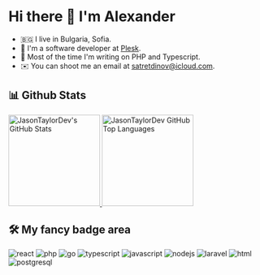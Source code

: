 # Hi there 👋 I'm Alexander

- 🇧🇬 I live in Bulgaria, Sofia.
- 🐘 I'm a software developer at [Plesk](https://plesk.com).
- 🤖 Most of the time I'm writing on PHP and Typescript.
- ✉️ You can shoot me an email at [satretdinov@icloud.com](mailto:satretdinov@icloud.com).

## 📊 Github Stats
<a href="https://github.com/kryptamine">
  <img height="180em" src="https://github-readme-stats.vercel.app/api?username=kryptamine&show_icons=true&theme=dark&count_private=true" alt="JasonTaylorDev's GitHub Stats" />
  <img height="180em" src="https://github-readme-stats.vercel.app/api/top-langs/?username=kryptamine&theme=dark&layout=compact" 
    alt="JasonTaylorDev GitHub Top Languages" />
</a>


## 🛠 My fancy badge area

![react](https://img.shields.io/badge/React-20232A?style=for-the-badge&logo=react&logoColor=61DAFB)
![php](https://img.shields.io/badge/PHP-777BB4?style=for-the-badge&logo=php&logoColor=white)
![go](https://img.shields.io/badge/Go-00ADD8?style=for-the-badge&logo=go&logoColor=white)
![typescript](https://img.shields.io/badge/TypeScript-007ACC?style=for-the-badge&logo=typescript&logoColor=white)
![javascript](https://img.shields.io/badge/JavaScript-F7DF1E?style=for-the-badge&logo=javascript&logoColor=black)
![nodejs](https://img.shields.io/badge/Node.js-43853D?style=for-the-badge&logo=node.js&logoColor=white)
![laravel](https://img.shields.io/badge/Laravel-FF2D20?style=for-the-badge&logo=laravel&logoColor=white)
![html](https://img.shields.io/badge/HTML-239120?style=for-the-badge&logo=html5&logoColor=white)
![postgresql](https://img.shields.io/badge/PostgreSQL-316192?style=for-the-badge&logo=postgresql&logoColor=white)
